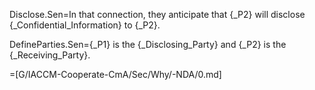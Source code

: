 Disclose.Sen=In that connection, they anticipate that {_P2} will disclose {_Confidential_Information} to {_P2}.

DefineParties.Sen={_P1} is the {_Disclosing_Party} and {_P2} is the {_Receiving_Party}.

=[G/IACCM-Cooperate-CmA/Sec/Why/-NDA/0.md]
